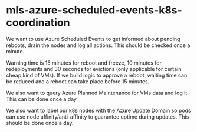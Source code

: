 # mls-azure-scheduled-events-k8s-coordination
We want to use Azure Scheduled Events to get informed about pending reboots, drain the nodes and log all actions. This should be checked once a minute.

Warning time is 15 minutes for reboot and freeze, 10 minutes for redeployments and 30 seconds for evictions (only applicable for certain cheap kind of VMs). If we build logic to approve a reboot, waiting time can be reduced and a reboot can take place before 15 minutes.

We also want to query Azure Planned Maintenance for VMs data and log it. This can be done once a day

We also want to label our k8s nodes with the Azure Update Domain so pods can use node affinity/anti-affinity to guarantee uptime during updates. This should be done once a day.

